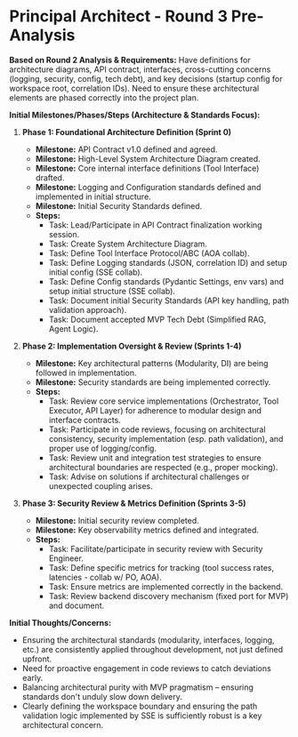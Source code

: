 # Principal Architect - Round 3 Pre-Analysis

**Based on Round 2 Analysis & Requirements:** Have definitions for architecture diagrams, API contract, interfaces, cross-cutting concerns (logging, security, config, tech debt), and key decisions (startup config for workspace root, correlation IDs). Need to ensure these architectural elements are phased correctly into the project plan.

**Initial Milestones/Phases/Steps (Architecture & Standards Focus):**

1.  **Phase 1: Foundational Architecture Definition (Sprint 0)**
    *   **Milestone:** API Contract v1.0 defined and agreed.
    *   **Milestone:** High-Level System Architecture Diagram created.
    *   **Milestone:** Core internal interface definitions (Tool Interface) drafted.
    *   **Milestone:** Logging and Configuration standards defined and implemented in initial structure.
    *   **Milestone:** Initial Security Standards defined.
    *   **Steps:**
        *   Task: Lead/Participate in API Contract finalization working session.
        *   Task: Create System Architecture Diagram.
        *   Task: Define Tool Interface Protocol/ABC (AOA collab).
        *   Task: Define Logging standards (JSON, correlation ID) and setup initial config (SSE collab).
        *   Task: Define Config standards (Pydantic Settings, env vars) and setup initial structure (SSE collab).
        *   Task: Document initial Security Standards (API key handling, path validation approach).
        *   Task: Document accepted MVP Tech Debt (Simplified RAG, Agent Logic).

2.  **Phase 2: Implementation Oversight & Review (Sprints 1-4)**
    *   **Milestone:** Key architectural patterns (Modularity, DI) are being followed in implementation.
    *   **Milestone:** Security standards are being implemented correctly.
    *   **Steps:**
        *   Task: Review core service implementations (Orchestrator, Tool Executor, API Layer) for adherence to modular design and interface contracts.
        *   Task: Participate in code reviews, focusing on architectural consistency, security implementation (esp. path validation), and proper use of logging/config.
        *   Task: Review unit and integration test strategies to ensure architectural boundaries are respected (e.g., proper mocking).
        *   Task: Advise on solutions if architectural challenges or unexpected coupling arises.

3.  **Phase 3: Security Review & Metrics Definition (Sprints 3-5)**
    *   **Milestone:** Initial security review completed.
    *   **Milestone:** Key observability metrics defined and integrated.
    *   **Steps:**
        *   Task: Facilitate/participate in security review with Security Engineer.
        *   Task: Define specific metrics for tracking (tool success rates, latencies - collab w/ PO, AOA).
        *   Task: Ensure metrics are implemented correctly in the backend.
        *   Task: Review backend discovery mechanism (fixed port for MVP) and document.

**Initial Thoughts/Concerns:**
*   Ensuring the architectural standards (modularity, interfaces, logging, etc.) are consistently applied throughout development, not just defined upfront.
*   Need for proactive engagement in code reviews to catch deviations early.
*   Balancing architectural purity with MVP pragmatism – ensuring standards don\'t unduly slow down delivery.
*   Clearly defining the workspace boundary and ensuring the path validation logic implemented by SSE is sufficiently robust is a key architectural concern. 